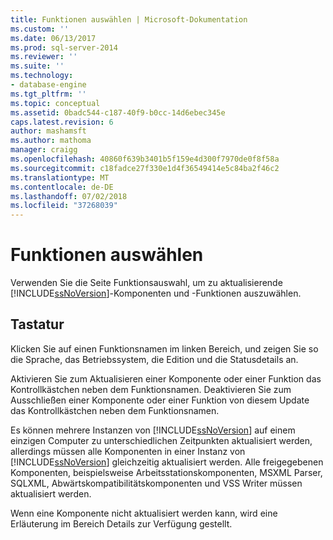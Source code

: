 ```yaml
---
title: Funktionen auswählen | Microsoft-Dokumentation
ms.custom: ''
ms.date: 06/13/2017
ms.prod: sql-server-2014
ms.reviewer: ''
ms.suite: ''
ms.technology:
- database-engine
ms.tgt_pltfrm: ''
ms.topic: conceptual
ms.assetid: 0badc544-c187-40f9-b0cc-14d6ebec345e
caps.latest.revision: 6
author: mashamsft
ms.author: mathoma
manager: craigg
ms.openlocfilehash: 40860f639b3401b5f159e4d300f7970de0f8f58a
ms.sourcegitcommit: c18fadce27f330e1d4f36549414e5c84ba2f46c2
ms.translationtype: MT
ms.contentlocale: de-DE
ms.lasthandoff: 07/02/2018
ms.locfileid: "37268039"
---
```

# <a name="select-features"></a>Funktionen auswählen
  Verwenden Sie die Seite Funktionsauswahl, um zu aktualisierende [!INCLUDE[ssNoVersion](../../includes/ssnoversion-md.md)]-Komponenten und -Funktionen auszuwählen.  
  
## <a name="options"></a>Tastatur  
 Klicken Sie auf einen Funktionsnamen im linken Bereich, und zeigen Sie so die Sprache, das Betriebssystem, die Edition und die Statusdetails an.  
  
 Aktivieren Sie zum Aktualisieren einer Komponente oder einer Funktion das Kontrollkästchen neben dem Funktionsnamen. Deaktivieren Sie zum Ausschließen einer Komponente oder einer Funktion von diesem Update das Kontrollkästchen neben dem Funktionsnamen.  
  
 Es können mehrere Instanzen von [!INCLUDE[ssNoVersion](../../includes/ssnoversion-md.md)] auf einem einzigen Computer zu unterschiedlichen Zeitpunkten aktualisiert werden, allerdings müssen alle Komponenten in einer Instanz von [!INCLUDE[ssNoVersion](../../includes/ssnoversion-md.md)] gleichzeitig aktualisiert werden. Alle freigegebenen Komponenten, beispielsweise Arbeitsstationskomponenten, MSXML Parser, SQLXML, Abwärtskompatibilitätskomponenten und VSS Writer müssen aktualisiert werden.  
  
 Wenn eine Komponente nicht aktualisiert werden kann, wird eine Erläuterung im Bereich Details zur Verfügung gestellt.  
  
  
